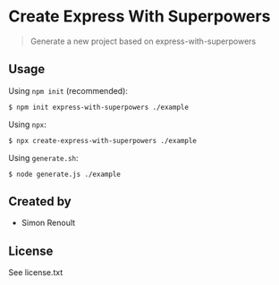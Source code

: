 Create Express With Superpowers
===

> Generate a new project based on express-with-superpowers

Usage
---

Using `npm init` (recommended):
```bash
$ npm init express-with-superpowers ./example
```

Using `npx`:
```bash
$ npx create-express-with-superpowers ./example
```

Using `generate.sh`:
```
$ node generate.js ./example
```


Created by
---

- Simon Renoult


License
---

See license.txt
